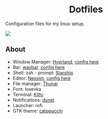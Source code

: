 <h1 align="center">Dotfiles</h1>

Configuration files for my linux setup.

![](https://i.imgur.com/8MgshE0.png)

## About

- Window Manager: [Hyprland](https://github.com/hyprwm/Hyprland), [config here](https://github.com/brunoanesio/hyprland-config)
- Bar: [waybar](https://github.com/Alexays/Waybar), [config here](https://github.com/brunoanesio/waybar-config)
- Shell: zsh - prompt: [Starship](https://github.com/starship/starship)
- Editor: [Neovim](https://github.com/neovim/neovim), [config here](https://github.com/brunoanesio/nvim-config)
- File manager: [Thunar](https://gitlab.xfce.org/xfce/thunar)
- Font: Iosevka
- Terminal: [Kitty](https://github.com/kovidgoyal/kitty/)
- Notifications: [dunst](https://github.com/dunst-project/dunst)
- Launcher: rofi
- GTK theme: [catppuccin](https://github.com/catppuccin/gtk)
